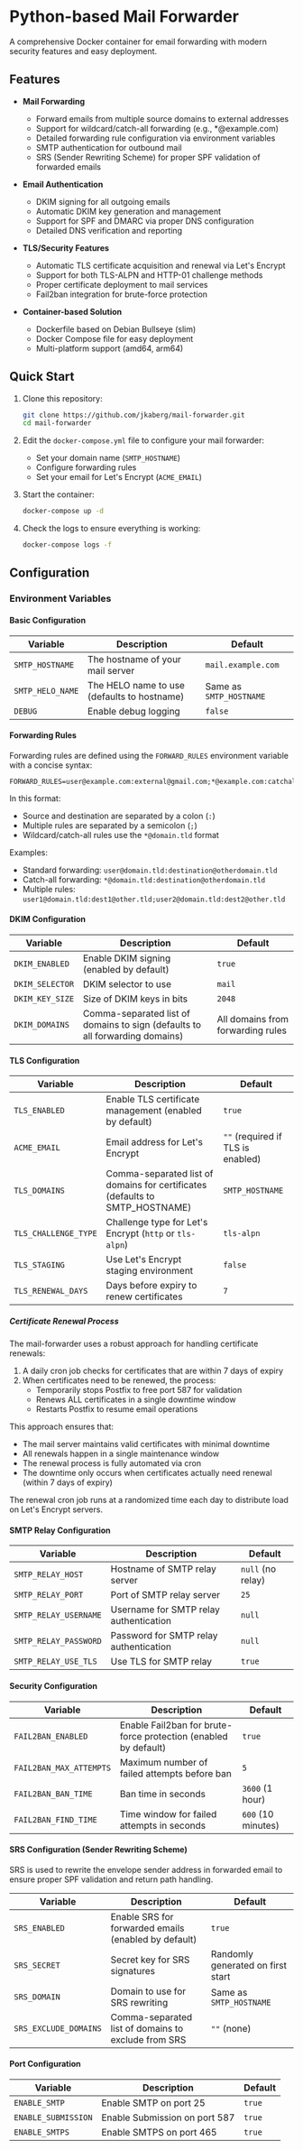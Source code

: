 # Python-based Mail Forwarder

A comprehensive Docker container for email forwarding with modern security features and easy deployment.

## Features

- **Mail Forwarding**
  - Forward emails from multiple source domains to external addresses
  - Support for wildcard/catch-all forwarding (e.g., *@example.com)
  - Detailed forwarding rule configuration via environment variables
  - SMTP authentication for outbound mail
  - SRS (Sender Rewriting Scheme) for proper SPF validation of forwarded emails

- **Email Authentication**
  - DKIM signing for all outgoing emails
  - Automatic DKIM key generation and management
  - Support for SPF and DMARC via proper DNS configuration
  - Detailed DNS verification and reporting

- **TLS/Security Features**
  - Automatic TLS certificate acquisition and renewal via Let's Encrypt
  - Support for both TLS-ALPN and HTTP-01 challenge methods
  - Proper certificate deployment to mail services
  - Fail2ban integration for brute-force protection

- **Container-based Solution**
  - Dockerfile based on Debian Bullseye (slim)
  - Docker Compose file for easy deployment
  - Multi-platform support (amd64, arm64)

## Quick Start

1. Clone this repository:
   ```bash
   git clone https://github.com/jkaberg/mail-forwarder.git
   cd mail-forwarder
   ```

2. Edit the `docker-compose.yml` file to configure your mail forwarder:
   - Set your domain name (`SMTP_HOSTNAME`)
   - Configure forwarding rules
   - Set your email for Let's Encrypt (`ACME_EMAIL`)

3. Start the container:
   ```bash
   docker-compose up -d
   ```

4. Check the logs to ensure everything is working:
   ```bash
   docker-compose logs -f
   ```

## Configuration

### Environment Variables

#### Basic Configuration

| Variable | Description | Default |
|----------|-------------|---------|
| `SMTP_HOSTNAME` | The hostname of your mail server | `mail.example.com` |
| `SMTP_HELO_NAME` | The HELO name to use (defaults to hostname) | Same as `SMTP_HOSTNAME` |
| `DEBUG` | Enable debug logging | `false` |

#### Forwarding Rules

Forwarding rules are defined using the `FORWARD_RULES` environment variable with a concise syntax:

```
FORWARD_RULES=user@example.com:external@gmail.com;*@example.com:catchall@gmail.com
```

In this format:
- Source and destination are separated by a colon (`:`)
- Multiple rules are separated by a semicolon (`;`)
- Wildcard/catch-all rules use the `*@domain.tld` format

Examples:
- Standard forwarding: `user@domain.tld:destination@otherdomain.tld`
- Catch-all forwarding: `*@domain.tld:destination@otherdomain.tld`
- Multiple rules: `user1@domain.tld:dest1@other.tld;user2@domain.tld:dest2@other.tld`

#### DKIM Configuration

| Variable | Description | Default |
|----------|-------------|---------|
| `DKIM_ENABLED` | Enable DKIM signing (enabled by default) | `true` |
| `DKIM_SELECTOR` | DKIM selector to use | `mail` |
| `DKIM_KEY_SIZE` | Size of DKIM keys in bits | `2048` |
| `DKIM_DOMAINS` | Comma-separated list of domains to sign (defaults to all forwarding domains) | All domains from forwarding rules |

#### TLS Configuration

| Variable | Description | Default |
|----------|-------------|---------|
| `TLS_ENABLED` | Enable TLS certificate management (enabled by default) | `true` |
| `ACME_EMAIL` | Email address for Let's Encrypt | `""` (required if TLS is enabled) |
| `TLS_DOMAINS` | Comma-separated list of domains for certificates (defaults to SMTP_HOSTNAME) | `SMTP_HOSTNAME` |
| `TLS_CHALLENGE_TYPE` | Challenge type for Let's Encrypt (`http` or `tls-alpn`) | `tls-alpn` |
| `TLS_STAGING` | Use Let's Encrypt staging environment | `false` |
| `TLS_RENEWAL_DAYS` | Days before expiry to renew certificates | `7` |

##### Certificate Renewal Process

The mail-forwarder uses a robust approach for handling certificate renewals:

1. A daily cron job checks for certificates that are within 7 days of expiry
2. When certificates need to be renewed, the process:
   - Temporarily stops Postfix to free port 587 for validation
   - Renews ALL certificates in a single downtime window
   - Restarts Postfix to resume email operations

This approach ensures that:
- The mail server maintains valid certificates with minimal downtime
- All renewals happen in a single maintenance window
- The renewal process is fully automated via cron
- The downtime only occurs when certificates actually need renewal (within 7 days of expiry)

The renewal cron job runs at a randomized time each day to distribute load on Let's Encrypt servers.

#### SMTP Relay Configuration

| Variable | Description | Default |
|----------|-------------|---------|
| `SMTP_RELAY_HOST` | Hostname of SMTP relay server | `null` (no relay) |
| `SMTP_RELAY_PORT` | Port of SMTP relay server | `25` |
| `SMTP_RELAY_USERNAME` | Username for SMTP relay authentication | `null` |
| `SMTP_RELAY_PASSWORD` | Password for SMTP relay authentication | `null` |
| `SMTP_RELAY_USE_TLS` | Use TLS for SMTP relay | `true` |

#### Security Configuration

| Variable | Description | Default |
|----------|-------------|---------|
| `FAIL2BAN_ENABLED` | Enable Fail2ban for brute-force protection (enabled by default) | `true` |
| `FAIL2BAN_MAX_ATTEMPTS` | Maximum number of failed attempts before ban | `5` |
| `FAIL2BAN_BAN_TIME` | Ban time in seconds | `3600` (1 hour) |
| `FAIL2BAN_FIND_TIME` | Time window for failed attempts in seconds | `600` (10 minutes) |

#### SRS Configuration (Sender Rewriting Scheme)

SRS is used to rewrite the envelope sender address in forwarded email to ensure proper SPF validation and return path handling.

| Variable | Description | Default |
|----------|-------------|---------|
| `SRS_ENABLED` | Enable SRS for forwarded emails (enabled by default) | `true` |
| `SRS_SECRET` | Secret key for SRS signatures | Randomly generated on first start |
| `SRS_DOMAIN` | Domain to use for SRS rewriting | Same as `SMTP_HOSTNAME` |
| `SRS_EXCLUDE_DOMAINS` | Comma-separated list of domains to exclude from SRS | `""` (none) |

#### Port Configuration

| Variable | Description | Default |
|----------|-------------|---------|
| `ENABLE_SMTP` | Enable SMTP on port 25 | `true` |
| `ENABLE_SUBMISSION` | Enable Submission on port 587 | `true` |
| `ENABLE_SMTPS` | Enable SMTPS on port 465 | `true` |